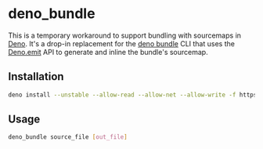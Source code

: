 # deno_bundle

This is a temporary workaround to support bundling with sourcemaps in [Deno](https://deno.land). It's a drop-in replacement for the [deno bundle](https://deno.land/manual/tools/bundler) CLI that uses the [Deno.emit](https://deno.land/manual/typescript/runtime#denoemit) API to generate and inline the bundle's sourcemap.

## Installation

```sh
deno install --unstable --allow-read --allow-net --allow-write -f https://deno.land/x/deno_bundle/cli.js
```

## Usage

```sh
deno_bundle source_file [out_file]
```